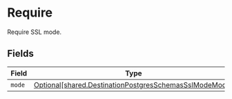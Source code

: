 # Require

Require SSL mode.


## Fields

| Field                                                                                                                  | Type                                                                                                                   | Required                                                                                                               | Description                                                                                                            |
| ---------------------------------------------------------------------------------------------------------------------- | ---------------------------------------------------------------------------------------------------------------------- | ---------------------------------------------------------------------------------------------------------------------- | ---------------------------------------------------------------------------------------------------------------------- |
| `mode`                                                                                                                 | [Optional[shared.DestinationPostgresSchemasSslModeMode]](../../models/shared/destinationpostgresschemassslmodemode.md) | :heavy_minus_sign:                                                                                                     | N/A                                                                                                                    |